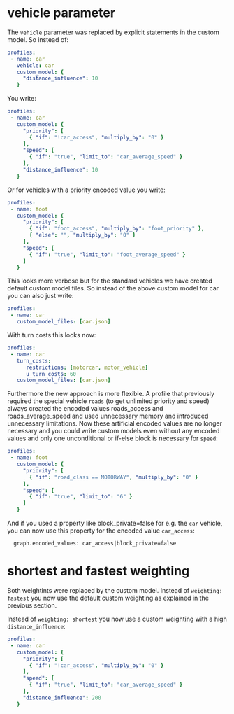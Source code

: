# vehicle parameter

The `vehicle` parameter was replaced by explicit statements in the custom model. So instead of:

```yml
profiles:
 - name: car
   vehicle: car
   custom_model: {
     "distance_influence": 10
   }
```

You write:

```yml
profiles:
 - name: car
   custom_model: {
     "priority": [
       { "if": "!car_access", "multiply_by": "0" }
     ],
     "speed": [
       { "if": "true", "limit_to": "car_average_speed" }
     ],
     "distance_influence": 10
   }
```

Or for vehicles with a priority encoded value you write:

```yml
profiles:
 - name: foot
   custom_model: {
     "priority": [
       { "if": "foot_access", "multiply_by": "foot_priority" },
       { "else": "", "multiply_by": "0" }
     ],
     "speed": [
       { "if": "true", "limit_to": "foot_average_speed" }
     ]
   }
```

This looks more verbose but for the standard vehicles we have created default custom model files. So instead of the above custom model for car you can also just write:

```yml
profiles:
 - name: car
   custom_model_files: [car.json]
```

With turn costs this looks now:

```yml
profiles:
 - name: car
   turn_costs:
      restrictions: [motorcar, motor_vehicle]
      u_turn_costs: 60
   custom_model_files: [car.json]
```


Furthermore the new approach is more flexible. A profile that previously required the special vehicle `roads` (to get unlimited priority and speed) always created the encoded values roads_access and roads_average_speed and used unnecessary memory and introduced unnecessary limitations.
Now these artificial encoded values are no longer necessary and you could write custom models even without any encoded values and only one unconditional or if-else block is necessary for `speed`:

```yml
profiles:
 - name: foot
   custom_model: {
     "priority": [
       { "if": "road_class == MOTORWAY", "multiply_by": "0" }
     ],
     "speed": [
       { "if": "true", "limit_to": "6" }
     ]
   }
```

And if you used a property like block_private=false for e.g. the `car` vehicle, you can now use this property for the encoded value `car_access`: 

```
  graph.encoded_values: car_access|block_private=false
```

# shortest and fastest weighting

Both weightints were replaced by the custom model. Instead of `weighting: fastest` you now use the default custom weighting as
explained in the previous section.

Instead of `weighting: shortest` you now use a custom weighting with a high `distance_influence`:

```yml
profiles:
 - name: car
   custom_model: {
     "priority": [
       { "if": "!car_access", "multiply_by": "0" }
     ],
     "speed": [
       { "if": "true", "limit_to": "car_average_speed" }
     ],
     "distance_influence": 200
   }
```
